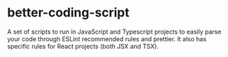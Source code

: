 # better-coding-script
A set of scripts to run in JavaScript and Typescript projects to easily parse your code through ESLint recommended rules and prettier. It also has specific rules for React projects (both JSX and TSX).
